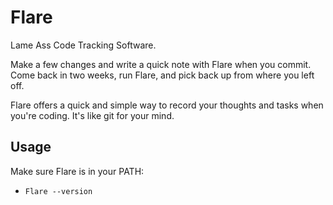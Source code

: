 # Flare
Lame Ass Code Tracking Software.

Make a few changes and write a quick note with Flare when you commit. Come back in two weeks,
run Flare, and pick back up from where you left off. 

Flare offers a quick and simple way to record your thoughts and tasks when you're coding. It's like
git for your mind.

## Usage
Make sure Flare is in your PATH:
- `Flare --version`

